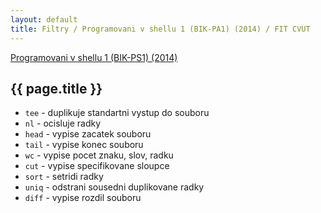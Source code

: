 ```yaml
---
layout: default
title: Filtry / Programovani v shellu 1 (BIK-PA1) (2014) / FIT CVUT
---
```


[Programovani v shellu 1 (BIK-PS1) (2014)](.)

## {{ page.title }}

* `tee` - duplikuje standartni vystup do souboru
* `nl` - ocisluje radky
* `head` - vypise zacatek souboru
* `tail` - vypise konec souboru
* `wc` - vypise pocet znaku, slov, radku
* `cut` - vypise specifikovane sloupce
* `sort` - setridi radky
* `uniq` - odstrani sousedni duplikovane radky
* `diff` - vypise rozdil souboru


